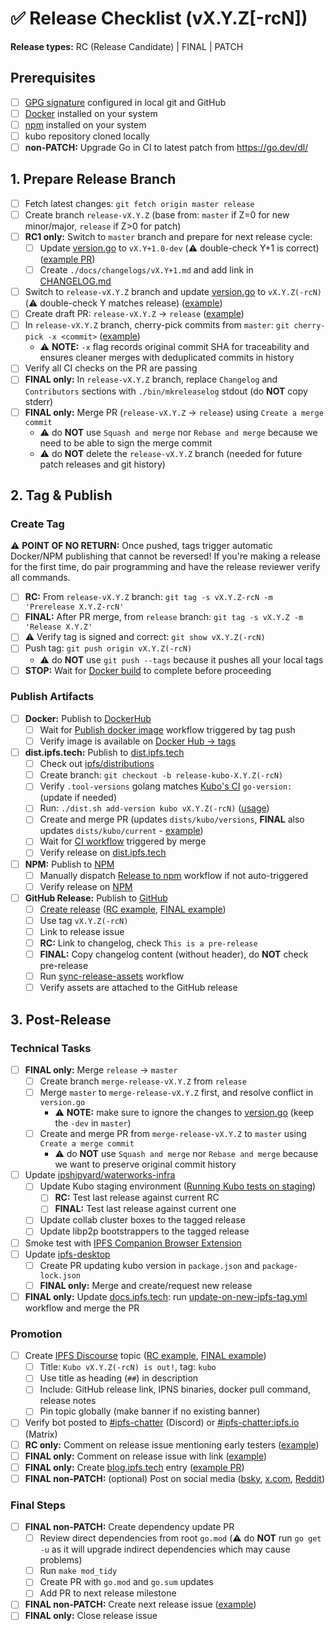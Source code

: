 <!-- Last updated during [v0.37.0 release](https://github.com/ipfs/kubo/issues/10867) -->

# ✅ Release Checklist (vX.Y.Z[-rcN])

**Release types:** RC (Release Candidate) | FINAL | PATCH

## Prerequisites

- [ ] [GPG signature](https://docs.github.com/en/authentication/managing-commit-signature-verification) configured in local git and GitHub
- [ ] [Docker](https://docs.docker.com/get-docker/) installed on your system
- [ ] [npm](https://docs.npmjs.com/downloading-and-installing-node-js-and-npm) installed on your system
- [ ] kubo repository cloned locally
- [ ] **non-PATCH:** Upgrade Go in CI to latest patch from <https://go.dev/dl/>

## 1. Prepare Release Branch

- [ ] Fetch latest changes: `git fetch origin master release`
- [ ] Create branch `release-vX.Y.Z` (base from: `master` if Z=0 for new minor/major, `release` if Z>0 for patch)
- [ ] **RC1 only:** Switch to `master` branch and prepare for next release cycle:
  - [ ] Update [version.go](https://github.com/ipfs/kubo/blob/master/version.go) to `vX.Y+1.0-dev` (⚠️ double-check Y+1 is correct) ([example PR](https://github.com/ipfs/kubo/pull/9305))
  - [ ] Create `./docs/changelogs/vX.Y+1.md` and add link in [CHANGELOG.md](https://github.com/ipfs/kubo/blob/master/CHANGELOG.md)
- [ ] Switch to `release-vX.Y.Z` branch and update [version.go](https://github.com/ipfs/kubo/blob/master/version.go) to `vX.Y.Z(-rcN)` (⚠️ double-check Y matches release) ([example](https://github.com/ipfs/kubo/pull/9394))
- [ ] Create draft PR: `release-vX.Y.Z` → `release` ([example](https://github.com/ipfs/kubo/pull/9306))
- [ ] In `release-vX.Y.Z` branch, cherry-pick commits from `master`: `git cherry-pick -x <commit>` ([example](https://github.com/ipfs/kubo/pull/10636/commits/033de22e3bc6191dbb024ad6472f5b96b34e3ccf))
  - ⚠️ **NOTE:** `-x` flag records original commit SHA for traceability and ensures cleaner merges with deduplicated commits in history
- [ ] Verify all CI checks on the PR are passing
- [ ] **FINAL only:** In `release-vX.Y.Z` branch, replace `Changelog` and `Contributors` sections with `./bin/mkreleaselog` stdout (do **NOT** copy stderr)
- [ ] **FINAL only:** Merge PR (`release-vX.Y.Z` → `release`) using `Create a merge commit`
  - ⚠️ do **NOT** use `Squash and merge` nor `Rebase and merge` because we need to be able to sign the merge commit
  - ⚠️ do **NOT** delete the `release-vX.Y.Z` branch (needed for future patch releases and git history)

## 2. Tag & Publish

### Create Tag
⚠️ **POINT OF NO RETURN:** Once pushed, tags trigger automatic Docker/NPM publishing that cannot be reversed!
If you're making a release for the first time, do pair programming and have the release reviewer verify all commands.

- [ ] **RC:** From `release-vX.Y.Z` branch: `git tag -s vX.Y.Z-rcN -m 'Prerelease X.Y.Z-rcN'`
- [ ] **FINAL:** After PR merge, from `release` branch: `git tag -s vX.Y.Z -m 'Release X.Y.Z'`
- [ ] ⚠️ Verify tag is signed and correct: `git show vX.Y.Z(-rcN)`
- [ ] Push tag: `git push origin vX.Y.Z(-rcN)`
  - ⚠️ do **NOT** use `git push --tags` because it pushes all your local tags
- [ ] **STOP:** Wait for [Docker build](https://github.com/ipfs/kubo/actions/workflows/docker-image.yml) to complete before proceeding

### Publish Artifacts

- [ ] **Docker:** Publish to [DockerHub](https://hub.docker.com/r/ipfs/kubo/tags)
  - [ ] Wait for [Publish docker image](https://github.com/ipfs/kubo/actions/workflows/docker-image.yml) workflow triggered by tag push
  - [ ] Verify image is available on [Docker Hub → tags](https://hub.docker.com/r/ipfs/kubo/tags)
- [ ] **dist.ipfs.tech:** Publish to [dist.ipfs.tech](https://dist.ipfs.tech)
  - [ ] Check out [ipfs/distributions](https://github.com/ipfs/distributions)
  - [ ] Create branch: `git checkout -b release-kubo-X.Y.Z(-rcN)`
  - [ ] Verify `.tool-versions` golang matches [Kubo's CI](https://github.com/ipfs/kubo/blob/master/.github/workflows/gotest.yml) `go-version:` (update if needed)
  - [ ] Run: `./dist.sh add-version kubo vX.Y.Z(-rcN)` ([usage](https://github.com/ipfs/distributions#usage))
  - [ ] Create and merge PR (updates `dists/kubo/versions`, **FINAL** also updates `dists/kubo/current` - [example](https://github.com/ipfs/distributions/pull/1125))
  - [ ] Wait for [CI workflow](https://github.com/ipfs/distributions/actions/workflows/main.yml) triggered by merge
  - [ ] Verify release on [dist.ipfs.tech](https://dist.ipfs.tech/#kubo)
- [ ] **NPM:** Publish to [NPM](https://www.npmjs.com/package/kubo?activeTab=versions)
  - [ ] Manually dispatch [Release to npm](https://github.com/ipfs/npm-kubo/actions/workflows/main.yml) workflow if not auto-triggered
  - [ ] Verify release on [NPM](https://www.npmjs.com/package/kubo?activeTab=versions)
- [ ] **GitHub Release:** Publish to [GitHub](https://github.com/ipfs/kubo/releases)
  - [ ] [Create release](https://docs.github.com/en/repositories/releasing-projects-on-github/managing-releases-in-a-repository#creating-a-release) ([RC example](https://github.com/ipfs/kubo/releases/tag/v0.36.0-rc1), [FINAL example](https://github.com/ipfs/kubo/releases/tag/v0.35.0))
  - [ ] Use tag `vX.Y.Z(-rcN)`
  - [ ] Link to release issue
  - [ ] **RC:** Link to changelog, check `This is a pre-release`
  - [ ] **FINAL:** Copy changelog content (without header), do **NOT** check pre-release
  - [ ] Run [sync-release-assets](https://github.com/ipfs/kubo/actions/workflows/sync-release-assets.yml) workflow
  - [ ] Verify assets are attached to the GitHub release

## 3. Post-Release

### Technical Tasks

- [ ] **FINAL only:** Merge `release` → `master`
  - [ ] Create branch `merge-release-vX.Y.Z` from `release`
  - [ ] Merge `master` to `merge-release-vX.Y.Z` first, and resolve conflict in `version.go`
    - ⚠️ **NOTE:** make sure to ignore the changes to [version.go](https://github.com/ipfs/kubo/blob/master/version.go) (keep the `-dev` in `master`)
  - [ ] Create and merge PR from `merge-release-vX.Y.Z` to `master` using `Create a merge commit`
    - ⚠️ do **NOT** use `Squash and merge` nor `Rebase and merge` because we want to preserve original commit history
- [ ] Update [ipshipyard/waterworks-infra](https://github.com/ipshipyard/waterworks-infra)
  - [ ] Update Kubo staging environment ([Running Kubo tests on staging](https://www.notion.so/Running-Kubo-tests-on-staging-488578bb46154f9bad982e4205621af8))
    - [ ] **RC:** Test last release against current RC
    - [ ] **FINAL:** Test last release against current one
  - [ ] Update collab cluster boxes to the tagged release
  - [ ] Update libp2p bootstrappers to the tagged release
- [ ] Smoke test with [IPFS Companion Browser Extension](https://docs.ipfs.tech/install/ipfs-companion/)
- [ ] Update [ipfs-desktop](https://github.com/ipfs/ipfs-desktop)
  - [ ] Create PR updating kubo version in `package.json` and `package-lock.json`
  - [ ] **FINAL only:** Merge and create/request new release
- [ ] **FINAL only:** Update [docs.ipfs.tech](https://docs.ipfs.tech/): run [update-on-new-ipfs-tag.yml](https://github.com/ipfs/ipfs-docs/actions/workflows/update-on-new-ipfs-tag.yml) workflow and merge the PR

### Promotion

- [ ] Create [IPFS Discourse](https://discuss.ipfs.tech) topic ([RC example](https://discuss.ipfs.tech/t/kubo-v0-16-0-rc1-release-candidate-is-out/15248), [FINAL example](https://discuss.ipfs.tech/t/kubo-v0-37-0-is-out/19673))
  - [ ] Title: `Kubo vX.Y.Z(-rcN) is out!`, tag: `kubo`
  - [ ] Use title as heading (`##`) in description
  - [ ] Include: GitHub release link, IPNS binaries, docker pull command, release notes
  - [ ] Pin topic globally (make banner if no existing banner)
- [ ] Verify bot posted to [#ipfs-chatter](https://discord.com/channels/669268347736686612/669268347736686615) (Discord) or [#ipfs-chatter:ipfs.io](https://matrix.to/#/#ipfs-chatter:ipfs.io) (Matrix)
- [ ] **RC only:** Comment on release issue mentioning early testers ([example](https://github.com/ipfs/kubo/issues/9319#issuecomment-1311002478))
- [ ] **FINAL only:** Comment on release issue with link ([example](https://github.com/ipfs/kubo/issues/9417#issuecomment-1400740975))
- [ ] **FINAL only:** Create [blog.ipfs.tech](https://blog.ipfs.tech) entry ([example PR](https://github.com/ipfs/ipfs-blog/pull/529))
- [ ] **FINAL non-PATCH:** (optional) Post on social media ([bsky](https://bsky.app/profile/ipshipyard.com/post/3ltxcsrbn5s2k), [x.com](https://x.com/ipshipyard/status/1944867893226635603), [Reddit](https://www.reddit.com/r/ipfs/comments/1lzy6ze/release_v0360_ipfskubo/))

### Final Steps

- [ ] **FINAL non-PATCH:** Create dependency update PR
  - [ ] Review direct dependencies from root `go.mod` (⚠️ do **NOT** run `go get -u` as it will upgrade indirect dependencies which may cause problems)
  - [ ] Run `make mod_tidy`
  - [ ] Create PR with `go.mod` and `go.sum` updates
  - [ ] Add PR to next release milestone
- [ ] **FINAL non-PATCH:** Create next release issue ([example](https://github.com/ipfs/kubo/issues/10816))
- [ ] **FINAL only:** Close release issue